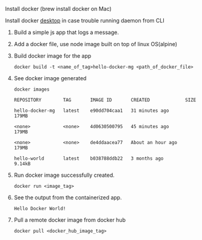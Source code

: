 Install docker (brew install docker on Mac)

Install docker [desktop](https://www.docker.com/products/docker-desktop/) in case trouble running daemon from CLI

1. Build a simple js app that logs a message.

2. Add a docker file, use node image built on top of linux OS(alpine)

3. Build docker image for the app

    `docker build -t <name_of_tag>hello-docker-mg <path_of_docker_file>`

4. See docker image generated 

    `docker images`

    `REPOSITORY        TAG       IMAGE ID       CREATED             SIZE`
  
    `hello-docker-mg   latest    e90dd704caa1   31 minutes ago      179MB`
  
    `<none>            <none>    4d0630500795   45 minutes ago      179MB`
  
    `<none>            <none>    de4ddaacea77   About an hour ago   179MB`
  
    `hello-world       latest    b038788ddb22   3 months ago        9.14kB`

5. Run docker image successfully created.

    `docker run <image_tag>`
  
6. See the output from the containerized app.
   
    `Hello Docker World!`

7. Pull a remote docker image from docker hub
   
   `docker pull <docker_hub_image_tag>`
   
